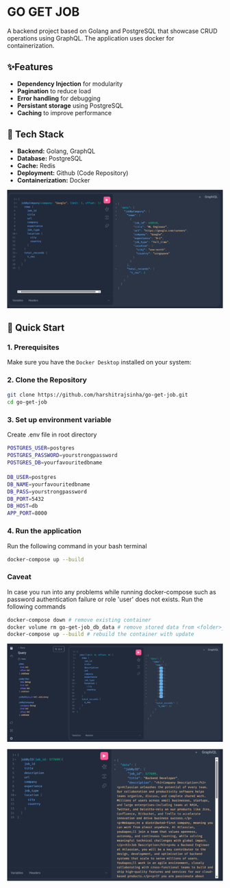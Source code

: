 # GO GET JOB

A backend project based on Golang and PostgreSQL that showcase CRUD operations using GraphQL. The application uses docker for containerization.

## ✨Features

- **Dependency Injection** for modularity
- **Pagination** to reduce load
- **Error handling** for debugging
- **Persistant storage** using PostgreSQL
- **Caching** to improve performance

## 📌 Tech Stack

- **Backend:** Golang, GraphQL
- **Database:** PostgreSQL
- **Cache:** Redis
- **Deployment:** Github (Code Repository)
- **Containerization:** Docker

![Project Screenshot](./images/Screenshot%202025-07-14%20130748.png)

## 🚀 Quick Start

### 1. Prerequisites

Make sure you have the `Docker Desktop` installed on your system:

### 2. Clone the Repository

```bash
git clone https://github.com/harshitrajsinha/go-get-job.git
cd go-get-job
```

### 3. Set up environment variable

Create .env file in root directory

```bash
POSTGRES_USER=postgres
POSTGRES_PASSWORD=yourstrongpassword
POSTGRES_DB=yourfavouritedbname

DB_USER=postgres
DB_NAME=yourfavouritedbname
DB_PASS=yourstrongpassword
DB_PORT=5432
DB_HOST=db
APP_PORT=8000
```

### 4. Run the application

Run the following command in your bash terminal

```bash
docker-compose up --build
```

### Caveat

In case you run into any problems while running docker-compose such as password authentication failure or role 'user' does not exists. Run the following commands

```bash
docker-compose down # remove existing container
docker volume rm go-get-job_db_data # remove stored data from <folder>_db_data
docker-compose up --build # rebuild the container with update
```

![Project Screenshot](./images/Screenshot%202025-07-14%20130601.png)

![Project Screenshot](./images/Screenshot%202025-07-14%20130633.png)
